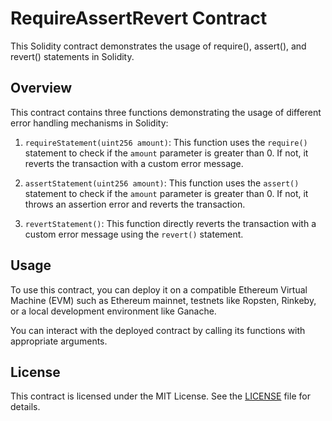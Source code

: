 # RequireAssertRevert Contract

This Solidity contract demonstrates the usage of require(), assert(), and revert() statements in Solidity.

## Overview

This contract contains three functions demonstrating the usage of different error handling mechanisms in Solidity:

1. `requireStatement(uint256 amount)`: This function uses the `require()` statement to check if the `amount` parameter is greater than 0. If not, it reverts the transaction with a custom error message.

2. `assertStatement(uint256 amount)`: This function uses the `assert()` statement to check if the `amount` parameter is greater than 0. If not, it throws an assertion error and reverts the transaction.

3. `revertStatement()`: This function directly reverts the transaction with a custom error message using the `revert()` statement.

## Usage

To use this contract, you can deploy it on a compatible Ethereum Virtual Machine (EVM) such as Ethereum mainnet, testnets like Ropsten, Rinkeby, or a local development environment like Ganache.

You can interact with the deployed contract by calling its functions with appropriate arguments.

## License

This contract is licensed under the MIT License. See the [LICENSE](LICENSE) file for details.

